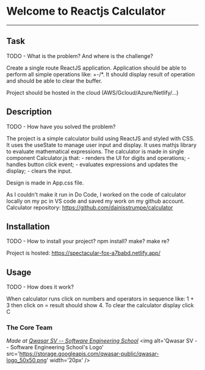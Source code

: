 
# Welcome to Reactjs Calculator
***

## Task
TODO - What is the problem? And where is the challenge?

Create a single route ReactJS application. Application should be able to perform all simple operations like:
+-/*. It should display result of operation and should be able to clear the buffer.

Project should be hosted in the cloud (AWS/Gcloud/Azure/Netlify/...)

## Description
TODO - How have you solved the problem?

The project is a simple calculator build using ReactJS and styled with CSS. 
It uses the useState to manage user input and display. It uses mathjs library to evaluate mathematical expressions.
The calculator is made in single component Calculator.js that:
    - renders the UI for digits and operations;
    - handles button click event;
    - evaluates expressions and updates the display;
    - clears the input.

Design is made in App.css file.

As I couldn't make it run in Do Code, I worked on the code of calculator locally on my pc in VS code and 
saved my work on my github account. Calculator repository: https://github.com/dainisstrumpe/calculator

## Installation
TODO - How to install your project? npm install? make? make re?

Project is hosted:
https://spectacular-fox-a7babd.netlify.app/

## Usage
TODO - How does it work?

When calculator runs click on numbers and operators in sequence like: 1 + 3
then click on =
result should show 4.
To clear the calculator display click C

### The Core Team


<span><i>Made at <a href='https://qwasar.io'>Qwasar SV -- Software Engineering School</a></i></span>
<span><img alt='Qwasar SV -- Software Engineering School's Logo' src='https://storage.googleapis.com/qwasar-public/qwasar-logo_50x50.png' width='20px' /></span>
